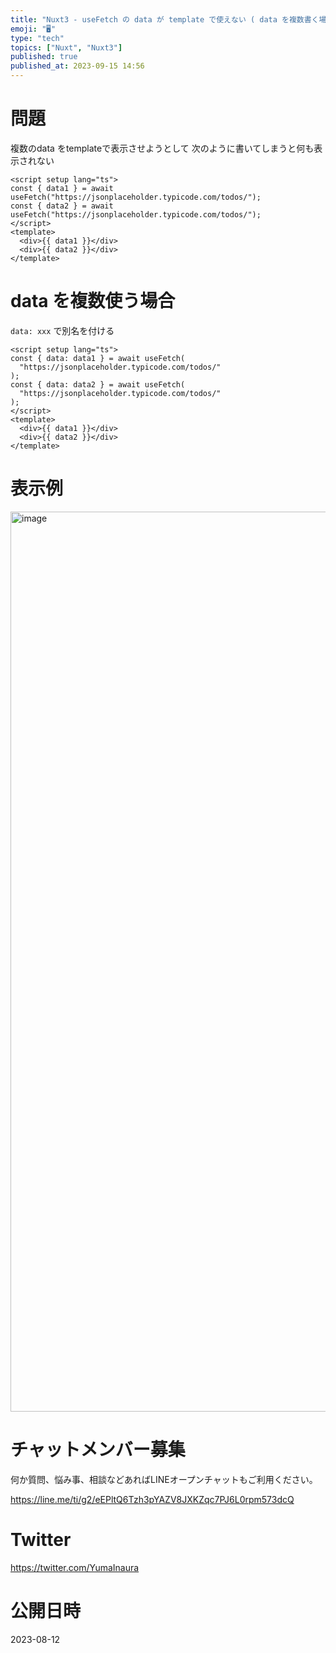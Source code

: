 ```yaml
---
title: "Nuxt3 - useFetch の data が template で使えない ( data を複数書く場合の別名の付け方 ) "
emoji: "🖥"
type: "tech"
topics: ["Nuxt", "Nuxt3"]
published: true
published_at: 2023-09-15 14:56
---
```


# 問題

複数のdata をtemplateで表示させようとして 次のように書いてしまうと何も表示されない

```vue
<script setup lang="ts">
const { data1 } = await useFetch("https://jsonplaceholder.typicode.com/todos/");
const { data2 } = await useFetch("https://jsonplaceholder.typicode.com/todos/");
</script>
<template>
  <div>{{ data1 }}</div>
  <div>{{ data2 }}</div>
</template>
```

# data を複数使う場合

`data: xxx` で別名を付ける

```vue
<script setup lang="ts">
const { data: data1 } = await useFetch(
  "https://jsonplaceholder.typicode.com/todos/"
);
const { data: data2 } = await useFetch(
  "https://jsonplaceholder.typicode.com/todos/"
);
</script>
<template>
  <div>{{ data1 }}</div>
  <div>{{ data2 }}</div>
</template>

```

# 表示例

<img width="1440" alt="image" src="https://github.com/YumaInaura/YumaInaura/assets/13635059/19877fed-15a8-468e-9c13-37641304d9d7">


# チャットメンバー募集


何か質問、悩み事、相談などあればLINEオープンチャットもご利用ください。

https://line.me/ti/g2/eEPltQ6Tzh3pYAZV8JXKZqc7PJ6L0rpm573dcQ


# Twitter

https://twitter.com/YumaInaura


# 公開日時

2023-08-12
